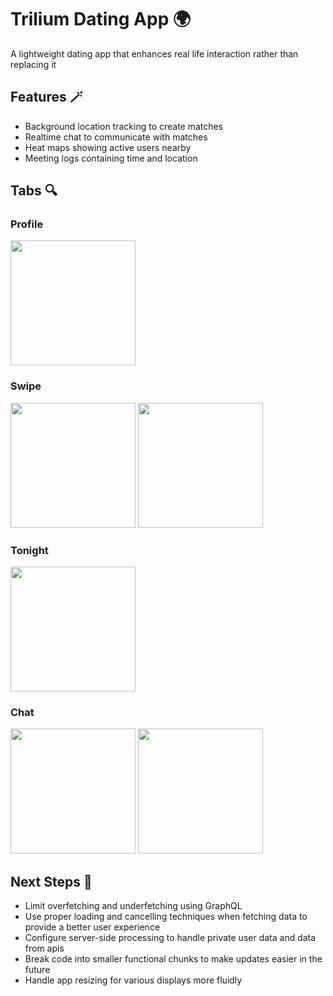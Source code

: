# Trilium Dating App 🌍

A lightweight dating app that enhances real life interaction rather than replacing it

## Features 🪄

- Background location tracking to create matches
- Realtime chat to communicate with matches
- Heat maps showing active users nearby
- Meeting logs containing time and location

## Tabs 🔍

### Profile

<p float="left">
  <img src="https://github.com/JakeNizio/trilium/assets/15017284/6917f9c7-dae8-454c-9918-5c677119aaed" width="200" />
</p>

### Swipe

<p float="left">
  <img src="https://github.com/JakeNizio/trilium/assets/15017284/1fa6be06-a207-4006-a443-82f882b16e68" width="200" />
  <img src="https://github.com/JakeNizio/trilium/assets/15017284/23ff0068-83fe-4e9b-a0c6-806f32a6dab1" width="200" /> 
</p>

### Tonight

<p float="left">
  <img src="https://github.com/JakeNizio/trilium/assets/15017284/2bb6d1a9-b5d5-4ab1-91e1-cdf41377a22b" width="200" />
</p>

### Chat

<p float="left">
  <img src="https://github.com/JakeNizio/trilium/assets/15017284/882038b8-2b6a-4a30-b6ef-6fb36b65a1da" width="200" />
  <img src="https://github.com/JakeNizio/trilium/assets/15017284/61b1c32b-a563-4ea1-91cc-76846005748c" width="200" /> 
</p>

## Next Steps 🔨

- Limit overfetching and underfetching using GraphQL
- Use proper loading and cancelling techniques when fetching data to provide a better user experience
- Configure server-side processing to handle private user data and data from apis
- Break code into smaller functional chunks to make updates easier in the future
- Handle app resizing for various displays more fluidly



